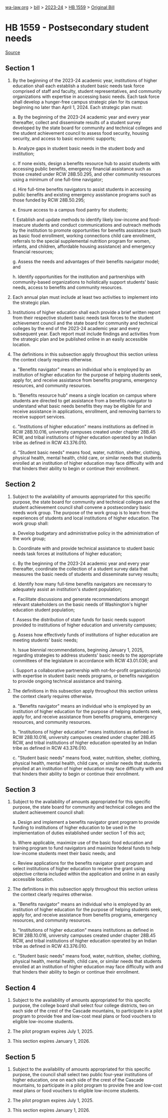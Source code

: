 [wa-law.org](/) > [bill](/bill/) > [2023-24](/bill/2023-24/) > [HB 1559](/bill/2023-24/hb/1559/) > [Original Bill](/bill/2023-24/hb/1559/1/)

# HB 1559 - Postsecondary student needs

[Source](http://lawfilesext.leg.wa.gov/biennium/2023-24/Pdf/Bills/House%20Bills/1559.pdf)

## Section 1
1. By the beginning of the 2023-24 academic year, institutions of higher education shall each establish a student basic needs task force comprised of staff and faculty, student representatives, and community organizations with expertise in accessing basic needs. Each task force shall develop a hunger-free campus strategic plan for its campus beginning no later than April 1, 2024. Each strategic plan must:

    a. By the beginning of the 2023-24 academic year and every year thereafter, collect and disseminate results of a student survey developed by the state board for community and technical colleges and the student achievement council to assess food security, housing security, and access to basic economic supports;

    b. Analyze gaps in student basic needs in the student body and institution;

    c. If none exists, design a benefits resource hub to assist students with accessing public benefits, emergency financial assistance such as those created under RCW 28B.50.295, and other community resources using a minimum of one full-time navigator;

    d. Hire full-time benefits navigators to assist students in accessing public benefits and existing emergency assistance programs such as those funded by RCW 28B.50.295;

    e. Ensure access to a campus food pantry for students;

    f. Establish and update methods to identify likely low-income and food-insecure students and conduct communications and outreach methods by the institution to promote opportunities for benefits assistance (such as basic food enrollment, working connections child care enrollment, referrals to the special supplemental nutrition program for women, infants, and children, affordable housing assistance) and emergency financial resources;

    g. Assess the needs and advantages of their benefits navigator model; and

    h. Identify opportunities for the institution and partnerships with community-based organizations to holistically support students' basic needs, access to benefits and community resources.

2. Each annual plan must include at least two activities to implement into the strategic plan.

3. Institutions of higher education shall each provide a brief written report from their respective student basic needs task forces to the student achievement council and the state board for community and technical colleges by the end of the 2023-24 academic year and every subsequent year. Each report must include findings and activities from the strategic plan and be published online in an easily accessible location.

4. The definitions in this subsection apply throughout this section unless the context clearly requires otherwise.

    a. "Benefits navigator" means an individual who is employed by an institution of higher education for the purpose of helping students seek, apply for, and receive assistance from benefits programs, emergency resources, and community resources.

    b. "Benefits resource hub" means a single location on campus where students are directed to get assistance from a benefits navigator to understand what basic needs benefits they may be eligible for and receive assistance in applications, enrollment, and removing barriers to receive support services.

    c. "Institutions of higher education" means institutions as defined in RCW 28B.10.016, university campuses created under chapter 28B.45 RCW, and tribal institutions of higher education operated by an Indian tribe as defined in RCW 43.376.010.

    d. "Student basic needs" means food, water, nutrition, shelter, clothing, physical health, mental health, child care, or similar needs that students enrolled at an institution of higher education may face difficulty with and that hinders their ability to begin or continue their enrollment.

## Section 2
1. Subject to the availability of amounts appropriated for this specific purpose, the state board for community and technical colleges and the student achievement council shall convene a postsecondary basic needs work group. The purpose of the work group is to learn from the experiences of students and local institutions of higher education. The work group shall:

    a. Develop budgetary and administrative policy in the administration of the work group;

    b. Coordinate with and provide technical assistance to student basic needs task forces at institutions of higher education;

    c. By the beginning of the 2023-24 academic year and every year thereafter, coordinate the collection of a student survey data that measures the basic needs of students and disseminate survey results;

    d. Identify how many full-time benefits navigators are necessary to adequately assist an institution's student population;

    e. Facilitate discussions and generate recommendations amongst relevant stakeholders on the basic needs of Washington's higher education student population;

    f. Assess the distribution of state funds for basic needs support provided to institutions of higher education and university campuses;

    g. Assess how effectively funds of institutions of higher education are meeting students' basic needs;

    h. Issue biennial recommendations, beginning January 1, 2025, regarding strategies to address students' basic needs to the appropriate committees of the legislature in accordance with RCW 43.01.036; and

    i. Support a collaborative partnership with not-for-profit organization(s) with expertise in student basic needs programs, or benefits navigation to provide ongoing technical assistance and training.

2. The definitions in this subsection apply throughout this section unless the context clearly requires otherwise.

    a. "Benefits navigator" means an individual who is employed by an institution of higher education for the purpose of helping students seek, apply for, and receive assistance from benefits programs, emergency resources, and community resources.

    b. "Institutions of higher education" means institutions as defined in RCW 28B.10.016, university campuses created under chapter 28B.45 RCW, and tribal institutions of higher education operated by an Indian tribe as defined in RCW 43.376.010.

    c. "Student basic needs" means food, water, nutrition, shelter, clothing, physical health, mental health, child care, or similar needs that students enrolled at an institution of higher education may face difficulty with and that hinders their ability to begin or continue their enrollment.

## Section 3
1. Subject to the availability of amounts appropriated for this specific purpose, the state board for community and technical colleges and the student achievement council shall:

    a. Design and implement a benefits navigator grant program to provide funding to institutions of higher education to be used in the implementation of duties established under section 1 of this act;

    b. Where applicable, maximize use of the basic food education and training program to fund navigators and maximize federal funds to help low-income students meet their basic needs; and

    c. Review applications for the benefits navigator grant program and select institutions of higher education to receive the grant using objective criteria included within the application and online in an easily accessible location.

2. The definitions in this subsection apply throughout this section unless the context clearly requires otherwise.

    a. "Benefits navigator" means an individual who is employed by an institution of higher education for the purpose of helping students seek, apply for, and receive assistance from benefits programs, emergency resources, and community resources.

    b. "Institutions of higher education" means institutions as defined in RCW 28B.10.016, university campuses created under chapter 28B.45 RCW, and tribal institutions of higher education operated by an Indian tribe as defined in RCW 43.376.010.

    c. "Student basic needs" means food, water, nutrition, shelter, clothing, physical health, mental health, child care, or similar needs that students enrolled at an institution of higher education may face difficulty with and that hinders their ability to begin or continue their enrollment.

## Section 4
1. Subject to the availability of amounts appropriated for this specific purpose, the college board shall select four college districts, two on each side of the crest of the Cascade mountains, to participate in a pilot program to provide free and low-cost meal plans or food vouchers to eligible low-income students.

2. The pilot program expires July 1, 2025.

3. This section expires January 1, 2026.

## Section 5
1. Subject to the availability of amounts appropriated for this specific purpose, the council shall select two public four-year institutions of higher education, one on each side of the crest of the Cascade mountains, to participate in a pilot program to provide free and low-cost meal plans or food vouchers to eligible low-income students.

2. The pilot program expires July 1, 2025.

3. This section expires January 1, 2026.
